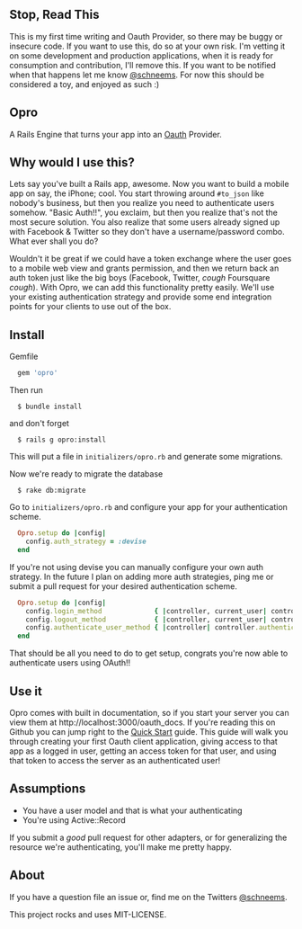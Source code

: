 ## Stop, Read This

This is my first time writing and Oauth Provider, so there may be buggy or insecure code. If you want to use this, do so at your own risk. I'm vetting it on some development and production applications, when it is ready for consumption and contribution, I'll remove this. If you want to be notified when that happens let me know [@schneems](http://twitter.com/schneems). For now this should be considered a toy, and enjoyed as such :)

## Opro

A Rails Engine that turns your app into an [Oauth](http://oauth.net/2/) Provider.

## Why would I use this?

Lets say you've built a Rails app, awesome. Now you want to build a mobile app on say, the iPhone; cool. You start throwing around `#to_json` like nobody's business, but then you realize you need to authenticate users somehow. "Basic Auth!!", you exclaim, but then you realize that's not the most secure solution. You also realize that some users already signed up with Facebook & Twitter so they don't have a username/password combo. What ever shall you do?

Wouldn't it be great if we could have a token exchange where the user goes to a mobile web view and grants permission, and then we return back an auth token just like the big boys (Facebook, Twitter, *cough* Foursquare *cough*). With Opro, we can add this functionality pretty easily. We'll use your existing authentication strategy and provide some end integration points for your clients to use out of the box.


## Install

Gemfile

```ruby
  gem 'opro'
```

Then run 

```shell
  $ bundle install
```

and don't forget 

```shell
  $ rails g opro:install
```

This will put a file in `initializers/opro.rb` and generate some migrations.


Now we're ready to migrate the database

```shell
  $ rake db:migrate
````

Go to `initializers/opro.rb` and configure your app for your authentication scheme.

```ruby
  Opro.setup do |config|
    config.auth_strategy = :devise
  end
```

If you're not using devise you can manually configure your own auth strategy. In the future I plan on adding more auth strategies, ping me or submit a pull request for your desired authentication scheme.

```ruby
  Opro.setup do |config|
    config.login_method             { |controller, current_user| controller.sign_in(current_user, :bypass => true) }
    config.logout_method            { |controller, current_user| controller.sign_out(current_user) }
    config.authenticate_user_method { |controller| controller.authenticate_user! }
  end
```


That should be all you need to do to get setup, congrats you're now able to authenticate users using OAuth!!


## Use it

Opro comes with built in documentation, so if you start your server you can view them at http://localhost:3000/oauth_docs. If you're reading this on Github you can jump right to the [Quick Start](https://github.com/schneems/opro/blob/master/app/views/oauth/docs/markdown/quick_start.md.erb) guide. This guide will walk you through creating your first Oauth client application, giving access to that app as a logged in user, getting an access token for that user, and using that token to access the server as an authenticated user!


## Assumptions

* You have a user model and that is what your authenticating
* You're using Active::Record
  
If you submit a _good_ pull request for other adapters, or for generalizing the resource we're authenticating, you'll make me pretty happy.


## About

If you have a question file an issue or, find me on the Twitters [@schneems](http://twitter.com/schneems).

This project rocks and uses MIT-LICENSE.